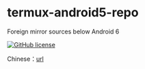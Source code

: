 # termux-android5-repo
Foreign mirror sources below Android 6

[![GitHub license](https://img.shields.io/badge/license-MIT-brightgreen)](https://github.com/2096779623/awa-yara-rules/blob/main/LICENSE) 

Chinese：[url](https://github.com/2096779623/termux-android5-repo/blob/master/READMECN.md)
